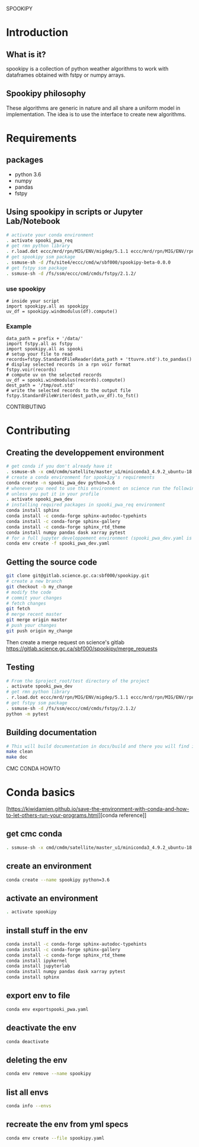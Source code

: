 SPOOKIPY


# Introduction

## What is it?

spookipy is a collection of python weather algorithms to work with
dataframes obtained with fstpy or numpy arrays.

## Spookipy philosophy

These algorithms are generic in nature and all share a uniform model in
implementation. The idea is to use the interface to create new
algorithms.

# Requirements

## packages

-   python 3.6
-   numpy
-   pandas
-   fstpy


## Using spookipy in scripts or Jupyter Lab/Notebook

``` {.bash org-language="sh"}
# activate your conda environment     
. activate spooki_pwa_req     
# get rmn python library      
. r.load.dot eccc/mrd/rpn/MIG/ENV/migdep/5.1.1 eccc/mrd/rpn/MIG/ENV/rpnpy/2.1.2      
# get spookipy ssm package
. ssmuse-sh -d /fs/site4/eccc/cmd/w/sbf000/spookipy-beta-0.0.0      
# get fstpy ssm package
. ssmuse-sh -d /fs/ssm/eccc/cmd/cmds/fstpy/2.1.2/      
```

### use spookipy

``` {.python}
# inside your script    
import spookipy.all as spookipy   
uv_df = spookipy.windmodulus(df).compute()
```

### Example

``` {.python}
data_path = prefix + '/data/'    
import fstpy.all as fstpy 
import spookipy.all as spooki
# setup your file to read    
records=fstpy.StandardFileReader(data_path + 'ttuvre.std').to_pandas()    
# display selected records in a rpn voir format    
fstpy.voir(records)    
# compute uv on the selected records    
uv_df = spooki.windmodulus(records).compute()    
dest_path = '/tmp/out.std'    
# write the selected records to the output file    
fstpy.StandardFileWriter(dest_path,uv_df).to_fst()    
```


CONTRIBUTING

# Contributing

## Creating the developpement environment

``` {.bash org-language="sh"}
# get conda if you don't already have it  
. ssmuse-sh -x cmd/cmdm/satellite/master_u1/miniconda3_4.9.2_ubuntu-18.04-skylake-64   
# create a conda environment for spookipy's requirements   
conda create -n spooki_pwa_dev python=3.6   
# whenever you need to use this environment on science run the following (if you have'nt loaded the conda ssm, you'll need to do it everytime)
# unless you put it in your profile
. activate spooki_pwa_dev   
# installing required packages in spooki_pwa_req environment  
conda install sphinx
conda install -c conda-forge sphinx-autodoc-typehints
conda install -c conda-forge sphinx-gallery
conda install -c conda-forge sphinx_rtd_theme
conda install numpy pandas dask xarray pytest
# for a full jupyter developpement environment (spooki_pwa_dev.yaml is located in project root)
conda env create -f spooki_pwa_dev.yaml
```

## Getting the source code

``` {.bash org-language="sh"}
git clone git@gitlab.science.gc.ca:sbf000/spookipy.git
# create a new branch
git checkout -b my_change
# modify the code
# commit your changes
# fetch changes
git fetch
# merge recent master
git merge origin master
# push your changes
git push origin my_change
```

Then create a merge request on science\'s gitlab
<https://gitlab.science.gc.ca/sbf000/spookipy/merge_requests>

## Testing

``` {.bash org-language="sh"}
# From the $project_root/test directory of the project
. activate spooki_pwa_dev    
# get rmn python library      
. r.load.dot eccc/mrd/rpn/MIG/ENV/migdep/5.1.1 eccc/mrd/rpn/MIG/ENV/rpnpy/2.1.2    
# get fstpy ssm package
. ssmuse-sh -d /fs/ssm/eccc/cmd/cmds/fstpy/2.1.2/ 
python -m pytest  
```

## Building documentation

``` {.bash org-language="sh"}
# This will build documentation in docs/build and there you will find index.html 
make clean    
make doc
```

CMC CONDA HOWTO

# Conda basics

\[<https://kiwidamien.github.io/save-the-environment-with-conda-and-how-to-let-others-run-your-programs.html>\]\[conda
reference\]\]

## get cmc conda

``` {.bash org-language="sh"}
. ssmuse-sh -x cmd/cmdm/satellite/master_u1/miniconda3_4.9.2_ubuntu-18.04-skylake-64
```

## create an environment

``` {.bash org-language="sh"}
conda create --name spookipy python=3.6
```

## activate an environment

``` {.bash org-language="sh"}
. activate spookipy
```

## install stuff in the env

``` {.bash org-language="sh"}
conda install -c conda-forge sphinx-autodoc-typehints
conda install -c conda-forge sphinx-gallery
conda install -c conda-forge sphinx_rtd_theme
conda install ipykernel
conda install jupyterlab
conda install numpy pandas dask xarray pytest
conda install sphinx
```

## export env to file

``` {.bash org-language="sh"}
conda env exportspooki_pwa.yaml
```

## deactivate the env

``` {.bash org-language="sh"}
conda deactivate
```

## deleting the env

``` {.bash org-language="sh"}
conda env remove --name spookipy
```

## list all envs

``` {.bash org-language="sh"}
conda info --envs
```

## recreate the env from yml specs

``` {.bash org-language="sh"}
conda env create --file spookipy.yaml
```
